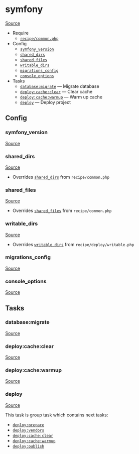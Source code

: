 <!-- DO NOT EDIT THIS FILE! -->
<!-- Instead edit recipe/symfony.php -->
<!-- Then run bin/docgen -->

# symfony

[Source](/recipe/symfony.php)



* Require
  * [`recipe/common.php`](/docs/recipe/common.md)
* Config
  * [`symfony_version`](#symfony_version)
  * [`shared_dirs`](#shared_dirs)
  * [`shared_files`](#shared_files)
  * [`writable_dirs`](#writable_dirs)
  * [`migrations_config`](#migrations_config)
  * [`console_options`](#console_options)
* Tasks
  * [`database:migrate`](#databasemigrate) — Migrate database
  * [`deploy:cache:clear`](#deploycacheclear) — Clear cache
  * [`deploy:cache:warmup`](#deploycachewarmup) — Warm up cache
  * [`deploy`](#deploy) — Deploy project

## Config
### symfony_version
[Source](https://github.com/deployphp/deployer/search?q=%22symfony_version%22+in%3Afile+language%3Aphp+path%3Arecipe+filename%3Asymfony.php)



### shared_dirs
[Source](https://github.com/deployphp/deployer/search?q=%22shared_dirs%22+in%3Afile+language%3Aphp+path%3Arecipe+filename%3Asymfony.php)

* Overrides [`shared_dirs`](/docs/recipe/common.md#shared_dirs) from `recipe/common.php`



### shared_files
[Source](https://github.com/deployphp/deployer/search?q=%22shared_files%22+in%3Afile+language%3Aphp+path%3Arecipe+filename%3Asymfony.php)

* Overrides [`shared_files`](/docs/recipe/common.md#shared_files) from `recipe/common.php`



### writable_dirs
[Source](https://github.com/deployphp/deployer/search?q=%22writable_dirs%22+in%3Afile+language%3Aphp+path%3Arecipe+filename%3Asymfony.php)

* Overrides [`writable_dirs`](/docs/recipe/deploy/writable.md#writable_dirs) from `recipe/deploy/writable.php`



### migrations_config
[Source](https://github.com/deployphp/deployer/search?q=%22migrations_config%22+in%3Afile+language%3Aphp+path%3Arecipe+filename%3Asymfony.php)



### console_options
[Source](https://github.com/deployphp/deployer/search?q=%22console_options%22+in%3Afile+language%3Aphp+path%3Arecipe+filename%3Asymfony.php)




## Tasks
### database:migrate
[Source](https://github.com/deployphp/deployer/search?q=%22database%3Amigrate%22+in%3Afile+language%3Aphp+path%3Arecipe+filename%3Asymfony.php)



### deploy:cache:clear
[Source](https://github.com/deployphp/deployer/search?q=%22deploy%3Acache%3Aclear%22+in%3Afile+language%3Aphp+path%3Arecipe+filename%3Asymfony.php)



### deploy:cache:warmup
[Source](https://github.com/deployphp/deployer/search?q=%22deploy%3Acache%3Awarmup%22+in%3Afile+language%3Aphp+path%3Arecipe+filename%3Asymfony.php)



### deploy
[Source](https://github.com/deployphp/deployer/search?q=%22deploy%22+in%3Afile+language%3Aphp+path%3Arecipe+filename%3Asymfony.php)



This task is group task which contains next tasks:
* [`deploy:prepare`](/docs/recipe/common.md#deployprepare)
* [`deploy:vendors`](/docs/recipe/deploy/vendors.md#deployvendors)
* [`deploy:cache:clear`](/docs/recipe/symfony.md#deploycacheclear)
* [`deploy:cache:warmup`](/docs/recipe/symfony.md#deploycachewarmup)
* [`deploy:publish`](/docs/recipe/common.md#deploypublish)


